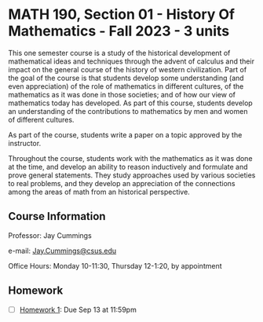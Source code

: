 # MATH 190, Section 01 - History Of Mathematics - Fall 2023 - 3 units

This one semester course is a study of the historical development of
mathematical ideas and techniques through the advent of calculus and their
impact on the general course of the history of western civilization. Part of
the goal of the course is that students develop some understanding
(and even appreciation) of the role of mathematics in different cultures,
of the mathematics as it was done in those societies; and of how our view of
mathematics today has developed. As part of this course, students develop an
understanding of the contributions to mathematics by men and women of
different cultures.

As part of the course, students write a paper on a topic
approved by the instructor.

Throughout the course, students work with the mathematics as it was done at
the time, and develop an ability to reason inductively and formulate and prove
general statements. They study approaches used by various societies to real
problems, and they develop an appreciation of the connections among the areas
of math from an historical perspective.

## Course Information

Professor: Jay Cummings

e-mail: <Jay.Cummings@csus.edu>

Office Hours: Monday 10-11:30, Thursday 12-1:20, by appointment

## Homework

- [ ] [Homework 1](https://www.gradescope.com/): Due Sep 13 at 11:59pm

